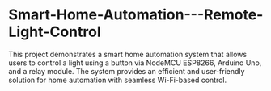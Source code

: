 # Smart-Home-Automation---Remote-Light-Control
This project demonstrates a smart home automation system that allows users to control a light using a button via NodeMCU ESP8266, Arduino Uno, and a relay module. The system provides an efficient and user-friendly solution for home automation with seamless Wi-Fi-based control.
